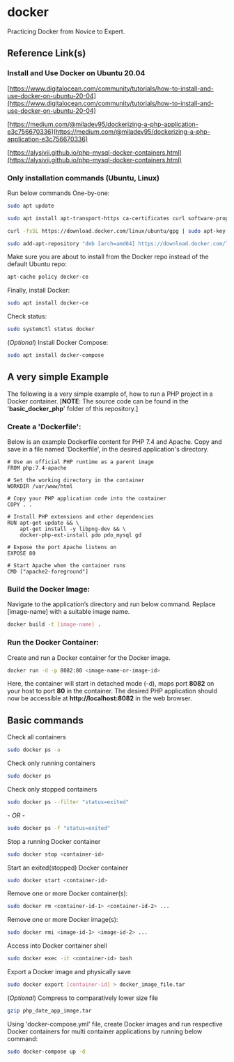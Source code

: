# docker
Practicing Docker from Novice to Expert.

## Reference Link(s)

### Install and Use Docker on Ubuntu 20.04
[https://www.digitalocean.com/community/tutorials/how-to-install-and-use-docker-on-ubuntu-20-04](https://www.digitalocean.com/community/tutorials/how-to-install-and-use-docker-on-ubuntu-20-04)

[https://medium.com/@miladev95/dockerizing-a-php-application-e3c756670336](https://medium.com/@miladev95/dockerizing-a-php-application-e3c756670336)

[https://alysivji.github.io/php-mysql-docker-containers.html](https://alysivji.github.io/php-mysql-docker-containers.html)

### Only installation commands (Ubuntu, Linux)
Run below commands One-by-one:
```bash
sudo apt update
```
```bash
sudo apt install apt-transport-https ca-certificates curl software-properties-common
```
```bash
curl -fsSL https://download.docker.com/linux/ubuntu/gpg | sudo apt-key add -
```
```bash
sudo add-apt-repository "deb [arch=amd64] https://download.docker.com/linux/ubuntu focal stable"
```
Make sure you are about to install from the Docker repo instead of the default Ubuntu repo:
```bash
apt-cache policy docker-ce
```
Finally, install Docker:
```bash
sudo apt install docker-ce
```
Check status:
```bash
sudo systemctl status docker
```
(_Optional_) Install Docker Compose:
```bash
sudo apt install docker-compose
```

## A very simple Example
The following is a very simple example of, how to run a PHP project in a Docker container. [__NOTE__: The source code can be found in the '__basic_docker_php__' folder of this repository.]

### Create a 'Dockerfile':
Below is an example Dockerfile content for PHP 7.4 and Apache. Copy and save in a file named 'Dockerfile', in the desired application's directory.
```docker
# Use an official PHP runtime as a parent image
FROM php:7.4-apache

# Set the working directory in the container
WORKDIR /var/www/html

# Copy your PHP application code into the container
COPY . .

# Install PHP extensions and other dependencies
RUN apt-get update && \
    apt-get install -y libpng-dev && \
    docker-php-ext-install pdo pdo_mysql gd

# Expose the port Apache listens on
EXPOSE 80

# Start Apache when the container runs
CMD ["apache2-foreground"]
```

### Build the Docker Image:
Navigate to the application’s directory and run below command. Replace [image-name] with a suitable image name.
```bash
docker build -t [image-name] .
```

### Run the Docker Container:
Create and run a Docker container for the Docker image.
```bash
docker run -d -p 8082:80 <image-name-or-image-id>
```
Here, the container will start in detached mode (-d), maps port **8082** on your host to port **80** in the container. The desired PHP application should now be accessible at **http://localhost:8082** in the web browser.


## Basic commands
Check all containers
```bash
sudo docker ps -a
```

Check only running containers
```bash
sudo docker ps
```

Check only stopped containers
```bash
sudo docker ps --filter "status=exited"
```
_- OR -_
```bash
sudo docker ps -f "status=exited"
```

Stop a running Docker container
```bash
sudo docker stop <container-id>
```

Start an exited(stopped) Docker container
```bash
sudo docker start <container-id>
```

Remove one or more Docker container(s):
```bash
sudo docker rm <container-id-1> <container-id-2> ...
```

Remove one or more Docker image(s):
```bash
sudo docker rmi <image-id-1> <image-id-2> ...
```

Access into Docker container shell
```bash
sudo docker exec -it <container-id> bash
```

Export a Docker image and physically save
```bash
sudo docker export [container-id] > docker_image_file.tar
```

(_Optional_) Compress to comparatively lower size file
```bash
gzip php_date_app_image.tar
```

Using 'docker-compose.yml' file, create Docker images and run respective Docker containers for multi container applications by running below command:
```bash
sudo docker-compose up -d
```
